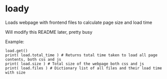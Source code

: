 # loady
Loads webpage with frontend files to calculate page size and load time

Will modify this README later, pretty busy

Example:
```load = Loady( 'https://donjajo.com', headers={ 'User-Agent' : 'Mozilla/5.0 (X11; Fedora; Linux x86_64; rv:57.0) Gecko/20100101 Firefox/57.0' })
load.get()
print( load.total_time ) # Returns total time taken to load all page contents, both css and js
print( load.size ) # Total size of the webpage both css and js
print( load.files ) # Dictionary list of all files and their load time with size
```
